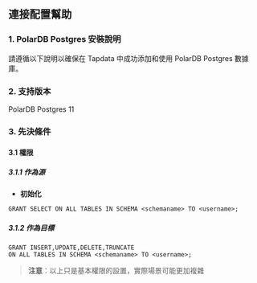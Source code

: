 ## **連接配置幫助**
### **1. PolarDB Postgres 安裝說明**
請遵循以下說明以確保在 Tapdata 中成功添加和使用 PolarDB Postgres 數據庫。
### **2. 支持版本**
PolarDB Postgres 11

### **3. 先決條件**
#### **3.1 權限**
##### **3.1.1 作為源**
- **初始化**<br>
```
GRANT SELECT ON ALL TABLES IN SCHEMA <schemaname> TO <username>;
```

##### **3.1.2 作為目標**
```
GRANT INSERT,UPDATE,DELETE,TRUNCATE
ON ALL TABLES IN SCHEMA <schemaname> TO <username>;
```
> **注意**：以上只是基本權限的設置，實際場景可能更加複雜
